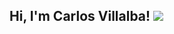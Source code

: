 <h2> Hi, I'm Carlos Villalba! <image src="https://media.giphy.com/media/Wj7lNjMNDxSmc/giphy.gif"><h2/> 

<!--
**2012-cevp/2012-cevp** is a ✨ _special_ ✨ repository because its `README.md` (this file) appears on your GitHub profile.

Here are some ideas to get you started:

- 🔭 I’m currently working on ...
- 🌱 I’m currently learning ...
- 👯 I’m looking to collaborate on ...
- 🤔 I’m looking for help with ...
- 💬 Ask me about ...
- 📫 How to reach me: ...
- 😄 Pronouns: ...
- ⚡ Fun fact: ...
-->
